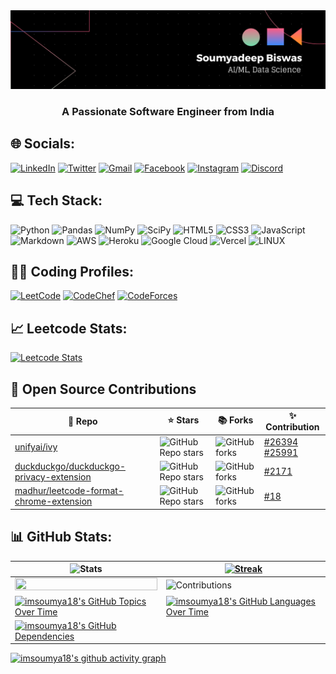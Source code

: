<img src='https://github.com/imsoumya18/imsoumya18/raw/main/LinkedIn Banner.png'>

<h3 align="center">A Passionate Software Engineer from India</h3>

## 🌐 Socials:
 [![LinkedIn](https://img.shields.io/badge/LinkedIn-%230077B5.svg?logo=linkedin&logoColor=white)](https://linkedin.com/in/imsoumya18)
 [![Twitter](https://img.shields.io/badge/Twitter-%230077B5.svg?logo=twitter&logoColor=white)](https://twitter.com/imsoumya184)
 [![Gmail](https://img.shields.io/badge/Gmail-D14836?logo=Gmail&logoColor=white)](mailto:soumyadeep184@gmail.com)
 [![Facebook](https://img.shields.io/badge/Facebook-%231877F2.svg?logo=Facebook&logoColor=white)](https://facebook.com/imsoumya18)
 [![Instagram](https://img.shields.io/badge/Instagram-%23E4405F.svg?logo=Instagram&logoColor=white)](https://instagram.com/b_soumya4)
 [![Discord](https://img.shields.io/badge/Discord-%235865F2.svg?logo=discord&logoColor=white)](https://discordapp.com/users/832576008149794818)

## 💻 Tech Stack:
![Python](https://img.shields.io/badge/python-3670A0?style=flat&logo=python&logoColor=ffdd54) ![Pandas](https://img.shields.io/badge/pandas-%23150458.svg?style=flat&logo=pandas&logoColor=white) ![NumPy](https://img.shields.io/badge/numpy-%23013243.svg?style=flat&logo=numpy&logoColor=white) ![SciPy](https://img.shields.io/badge/SciPy-%230C55A5.svg?style=flat&logo=scipy&logoColor=%white) ![HTML5](https://img.shields.io/badge/html5-%23E34F26.svg?style=flat&logo=html5&logoColor=white) ![CSS3](https://img.shields.io/badge/css3-%231572B6.svg?style=flat&logo=css3&logoColor=white) ![JavaScript](https://img.shields.io/badge/javascript-%23323330.svg?style=flat&logo=javascript&logoColor=%23F7DF1E) ![Markdown](https://img.shields.io/badge/markdown-%23000000.svg?style=flat&logo=markdown&logoColor=white) ![AWS](https://img.shields.io/badge/AWS-%23FF9900.svg?style=flat&logo=amazon-aws&logoColor=white) ![Heroku](https://img.shields.io/badge/heroku-%23430098.svg?style=flat&logo=heroku&logoColor=white) ![Google Cloud](https://img.shields.io/badge/Google%20Cloud-%234285F4.svg?style=flat&logo=google-cloud&logoColor=white) ![Vercel](https://img.shields.io/badge/vercel-%23000000.svg?style=flat&logo=vercel&logoColor=white)   ![LINUX](https://img.shields.io/badge/Linux-FCC624?style=flat&logo=linux&logoColor=black)

 ## 👨‍💻 Coding Profiles:
 [![LeetCode](https://img.shields.io/badge/LeetCode-FFA116.svg?style=for-the-badge&logo=LeetCode&logoColor=white)](https://leetcode.com/imsoumya18)
 [![CodeChef](https://img.shields.io/badge/CodeChef-5B4638.svg?style=for-the-badge&logo=CodeChef&logoColor=white)](https://www.codechef.com/users/rowan_atkinson)
 [![CodeForces](https://img.shields.io/badge/Codeforces-1F8ACB.svg?style=for-the-badge&logo=Codeforces&logoColor=white)](https://codeforces.com/profile/imsoumya18)
 
## 📈 Leetcode Stats:
[![Leetcode Stats](https://leetcard.jacoblin.cool/imsoumya18?theme=dark&font=ABeeZee&ext=heatmap)](https://leetcode.com/imsoumya18)

## 🐞 Open Source Contributions

| 🎁 Repo | ⭐ Stars | 📚 Forks | ✨ Contribution |
| --- | --- | --- | --- |
| [unifyai/ivy](https://github.com/unifyai/ivy) | ![GitHub Repo stars](https://img.shields.io/github/stars/unifyai/ivy?style=flat) | ![GitHub forks](https://img.shields.io/github/forks/unifyai/ivy?style=flat) | [#26394](https://github.com/unifyai/ivy/pull/26394) <br> [#25991](https://github.com/unifyai/ivy/pull/25991) |
| [duckduckgo/duckduckgo-privacy-extension](https://github.com/duckduckgo/duckduckgo-privacy-extension) | ![GitHub Repo stars](https://img.shields.io/github/stars/duckduckgo/duckduckgo-privacy-extension?style=flat) | ![GitHub forks](https://img.shields.io/github/forks/duckduckgo/duckduckgo-privacy-extension?style=flat) | [#2171](https://github.com/duckduckgo/duckduckgo-privacy-extension/pull/2171) |
| [madhur/leetcode-format-chrome-extension](https://github.com/madhur/leetcode-format-chrome-extension) | ![GitHub Repo stars](https://img.shields.io/github/stars/madhur/leetcode-format-chrome-extension?style=flat) | ![GitHub forks](https://img.shields.io/github/forks/madhur/leetcode-format-chrome-extension?style=flat) | [#18](https://github.com/madhur/leetcode-format-chrome-extension/pull/18) |

## 📊 GitHub Stats:
|![Stats](https://github-readme-stats.vercel.app/api?username=imsoumya18&theme=tokyonight&include_all_commits=true&show_icons=true&hide_border=false&count_private=true)|[![Streak](https://github-readme-streak-stats.herokuapp.com?user=imsoumya18&theme=tokyonight)](https://git.io/streak-stats)|
|--|--|
|<img src="https://github-readme-stats.vercel.app/api/top-langs/?username=imsoumya18&theme=tokyonight&hide_border=false&include_all_commits=true&count_private=true&layout=compact" width="100%" height="100%">|![Contributions](https://github-contributor-stats.vercel.app/api?username=imsoumya18&limit=5&theme=tokyonight&combine_all_yearly_contributions=true)|
| [![imsoumya18's GitHub Topics Over Time](https://stats.quine.sh/imsoumya18/topics-over-time?theme=dark)](https://quine.sh?utm_source=widgets&utm_campaign=imsoumya18) | [![imsoumya18's GitHub Languages Over Time](https://stats.quine.sh/imsoumya18/languages-over-time?theme=dark)](https://quine.sh?utm_source=widgets&utm_campaign=imsoumya18) |
| [![imsoumya18's GitHub Dependencies](https://stats.quine.sh/imsoumya18/dependencies?theme=dark)](https://quine.sh?utm_source=widgets&utm_campaign=imsoumya18) |  |

[![imsoumya18's github activity graph](https://github-readme-activity-graph.vercel.app/graph?username=imsoumya18&bg_color=1a1b27&color=38bdae&line=70a5fd&point=a8005a&area=true&hide_border=false)](https://github.com/ashutosh00710/github-readme-activity-graph)
